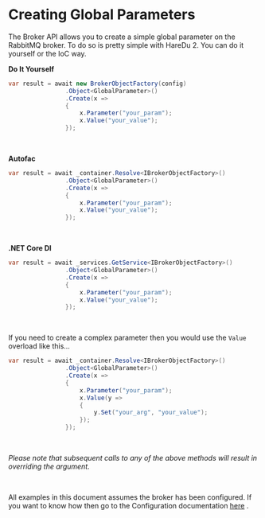 # Creating Global Parameters

The Broker API allows you to create a simple global parameter on the RabbitMQ broker. To do so is pretty simple with HareDu 2. You can do it yourself or the IoC way.

**Do It Yourself**

```csharp
var result = await new BrokerObjectFactory(config)
                .Object<GlobalParameter>()
                .Create(x =>
                {
                    x.Parameter("your_param");
                    x.Value("your_value");
                });
```
<br>

**Autofac**

```csharp
var result = await _container.Resolve<IBrokerObjectFactory>()
                .Object<GlobalParameter>()
                .Create(x =>
                {
                    x.Parameter("your_param");
                    x.Value("your_value");
                });
```
<br>

**.NET Core DI**

```csharp
var result = await _services.GetService<IBrokerObjectFactory>()
                .Object<GlobalParameter>()
                .Create(x =>
                {
                    x.Parameter("your_param");
                    x.Value("your_value");
                });
```
<br>

If you need to create a complex parameter then you would use the ```Value``` overload like this...

```csharp
var result = await _container.Resolve<IBrokerObjectFactory>()
                .Object<GlobalParameter>()
                .Create(x =>
                {
                    x.Parameter("your_param");
                    x.Value(y =>
                    {
                        y.Set("your_arg", "your_value");
                    });
                });
```

<br>

*Please note that subsequent calls to any of the above methods will result in overriding the argument.*

<br>

All examples in this document assumes the broker has been configured. If you want to know how then go to the Configuration documentation [here](https://github.com/ahives/HareDu2/blob/master/docs/configuration.md) .

